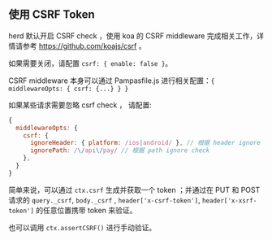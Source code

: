 ## 使用 CSRF Token

herd 默认开启 CSRF check ，使用 koa 的 CSRF middleware 完成相关工作，详情请参考 https://github.com/koajs/csrf 。

如果需要关闭，请配置 `csrf: { enable: false }`。

CSRF middleware 本身可以通过 Pampasfile.js 进行相关配置：`{ middlewareOpts: { csrf: {...} } }`

如果某些请求需要忽略 csrf check ， 请配置:
```js
{
  middlewareOpts: {
    csrf: {
      ignoreHeader: { platform: /ios|android/ }, // 根据 header ignore check
      ignorePath: /\/api\/pay/ // 根据 path ignore check
    },
  }
}
```

简单来说，可以通过 `ctx.csrf` 生成并获取一个 token ；并通过在 PUT 和 POST 请求的 `query._csrf`, `body._csrf` , `header['x-csrf-token']`, `header['x-xsrf-token']` 的任意位置携带 token 来验证。

也可以调用 `ctx.assertCSRF()` 进行手动验证。
